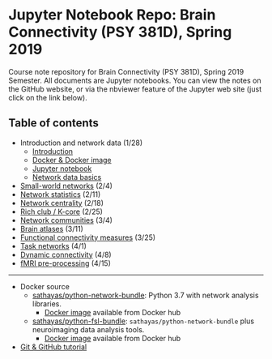 # Jupyter Notebook Repo: Brain Connectivity (PSY 381D), Spring 2019
Course note repository for Brain Connectivity (PSY 381D), Spring 2019 Semester. All documents are Jupyter notebooks. You can view the notes on the GitHub website, or via the nbviewer feature of the Jupyter web site (just click on the link below).

## Table of contents
* Introduction and network data (1/28)
   * [Introduction](https://nbviewer.jupyter.org/github/sathayas/JupyterConnectivitySpring2019/blob/master/Intro.ipynb)
   * [Docker & Docker image](https://nbviewer.jupyter.org/github/sathayas/JupyterConnectivitySpring2019/blob/master/Docker.ipynb)
   * [Jupyter notebook](https://nbviewer.jupyter.org/github/sathayas/JupyterConnectivitySpring2019/blob/master/Jupyter.ipynb)
   * [Network data basics](https://nbviewer.jupyter.org/github/sathayas/JupyterConnectivitySpring2019/blob/master/NetworkIntro.ipynb)
* [Small-world networks](https://nbviewer.jupyter.org/github/sathayas/JupyterConnectivitySpring2019/blob/master/SmallWorld.ipynb) (2/4)
* [Network statistics](https://nbviewer.jupyter.org/github/sathayas/JupyterConnectivitySpring2019/blob/master/NetworkStats.ipynb) (2/11)
* [Network centrality](https://nbviewer.jupyter.org/github/sathayas/JupyterConnectivitySpring2019/blob/master/Centrality.ipynb) (2/18)
* [Rich club / K-core](https://nbviewer.jupyter.org/github/sathayas/JupyterConnectivitySpring2019/blob/master/RichClub.ipynb) (2/25)
* [Network communities](https://nbviewer.jupyter.org/github/sathayas/JupyterConnectivitySpring2019/blob/master/Modules.ipynb) (3/4)
* [Brain atlases](https://nbviewer.jupyter.org/github/sathayas/JupyterConnectivitySpring2019/blob/master/Atlas.ipynb) (3/11)
* [Functional connectivity measures](https://nbviewer.jupyter.org/github/sathayas/JupyterConnectivitySpring2019/blob/master/Connectivity.ipynb) (3/25)
* [Task networks](https://nbviewer.jupyter.org/github/sathayas/JupyterConnectivitySpring2019/blob/master/TaskNetwork.ipynb) (4/1)
* [Dynamic connectivity](https://nbviewer.jupyter.org/github/sathayas/JupyterConnectivitySpring2019/blob/master/DynamicConn.ipynb) (4/8)
* [fMRI pre-processing](https://nbviewer.jupyter.org/github/sathayas/JupyterConnectivitySpring2019/blob/master/fMRIPreprop.ipynb) (4/15)

 
 
***

* Docker source
   * [sathayas/python-network-bundle](https://github.com/sathayas/DockerSourceLibrary/edit/master/NetworkOnly): Python 3.7 with network analysis libraries.
       * [Docker image](https://cloud.docker.com/u/sathayas/repository/docker/sathayas/python-network-bundle) available from Docker hub
   * [sathayas/python-fsl-bundle](https://github.com/sathayas/DockerSourceLibrary/edit/master/Connectivity): `sathayas/python-network-bundle` plus neuroimaging data analysis tools.
       * [Docker image](https://cloud.docker.com/u/sathayas/repository/docker/sathayas/python-fsl-bundle) available from Docker hub
* [Git & GitHub tutorial](https://nbviewer.jupyter.org/github/sathayas/JupyterPythonFall2018/blob/master/Git.ipynb)
